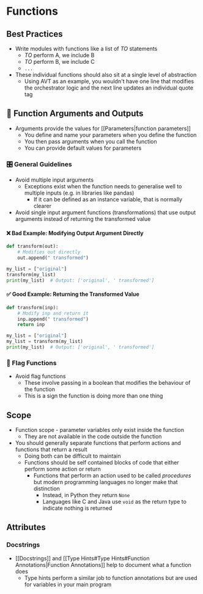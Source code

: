 # Functions
## Best Practices
- Write modules with functions like a list of *TO* statements
	- *TO* perform A, we include B
	- *TO* perform B, we include C
	- `...`
- These individual functions should also sit at a single level of abstraction
	- Using AVT as an example, you wouldn't have one line that modifies the orchestrator logic and the next line updates an individual quote tag
## 🧮 Function Arguments and Outputs
- Arguments provide the values for [[Parameters|function parameters]]
	- You define and name your parameters when you define the function
	- You then pass arguments when you call the function
	- You can provide default values for parameters
### 🎛️ General Guidelines
- Avoid multiple input arguments
    - Exceptions exist when the function needs to generalise well to multiple inputs (e.g. in libraries like pandas)
        - If it can be defined as an instance variable, that is normally clearer
- Avoid single input argument functions (transformations) that use output arguments instead of returning the transformed value
#### ❌ Bad Example: Modifying Output Argument Directly
```python
def transform(out):
    # Modifies out directly
    out.append(" transformed")

my_list = ["original"]
transform(my_list)
print(my_list)  # Output: ['original', ' transformed']
```
#### ✅ Good Example: Returning the Transformed Value
```python
def transform(inp):
    # Modify inp and return it
    inp.append(" transformed")
    return inp

my_list = ["original"]
my_list = transform(my_list)
print(my_list)  # Output: ['original', ' transformed']
```
### 🚩 Flag Functions
- Avoid flag functions
    - These involve passing in a boolean that modifies the behaviour of the function
    - This is a sign the function is doing more than one thing
## Scope
- Function scope - parameter variables only exist inside the function
	- They are not available in the code outside the function
- You should generally separate functions that perform actions and functions that return a result
	- Doing both can be difficult to maintain
	- Functions should be self contained blocks of code that either perform some action or return
		- Functions that perform an action used to be called *procedures* but modern programming languages no longer make that distinction
			- Instead, in Python they return `None`
			- Languages like C and Java use `void` as the return type to indicate nothing is returned
## Attributes
### Docstrings
- [[Docstrings]] and [[Type Hints#Type Hints#Function Annotations|Function Annotations]] help to document what a function does
	- Type hints perform a similar job to function annotations but are used for variables in your main program
